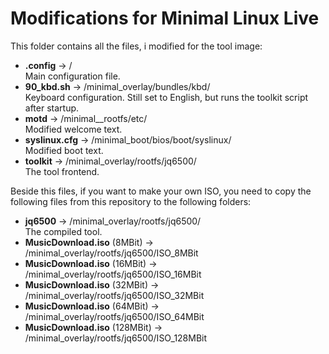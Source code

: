 # Modifications for Minimal Linux Live
  
This folder contains all the files, i modified for the tool image:  
* **.config** -> /  
  Main configuration file.  
* **90_kbd.sh** -> /minimal_overlay/bundles/kbd/  
  Keyboard configuration. Still set to English, but runs the toolkit script after startup.  
* **motd** -> /minimal__rootfs/etc/  
  Modified welcome text.  
* **syslinux.cfg** -> /minimal_boot/bios/boot/syslinux/  
  Modified boot text.  
* **toolkit** -> /minimal_overlay/rootfs/jq6500/  
  The tool frontend.
  
Beside this files, if you want to make your own ISO, you need to copy the following files from this repository to the following folders:

* **jq6500** -> /minimal_overlay/rootfs/jq6500/  
  The compiled tool.  
* **MusicDownload.iso** (8MBit) -> /minimal_overlay/rootfs/jq6500/ISO_8MBit  
* **MusicDownload.iso** (16MBit) -> /minimal_overlay/rootfs/jq6500/ISO_16MBit  
* **MusicDownload.iso** (32MBit) -> /minimal_overlay/rootfs/jq6500/ISO_32MBit  
* **MusicDownload.iso** (64MBit) -> /minimal_overlay/rootfs/jq6500/ISO_64MBit  
* **MusicDownload.iso** (128MBit) -> /minimal_overlay/rootfs/jq6500/ISO_128MBit  

